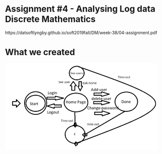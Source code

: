 <h1>Assignment #4 - Analysing Log data
Discrete Mathematics</h1>

<p>https://datsoftlyngby.github.io/soft2019fall/DM/week-38/04-assignment.pdf</p>


<h1>What we created</h1>

<img src="https://github.com/Mokayed/Discrete-Mathematics-Assignments/blob/master/Assignment%234%20-%20Diskret/state.PNG" alt="UML"  height="auto" width="auto">
